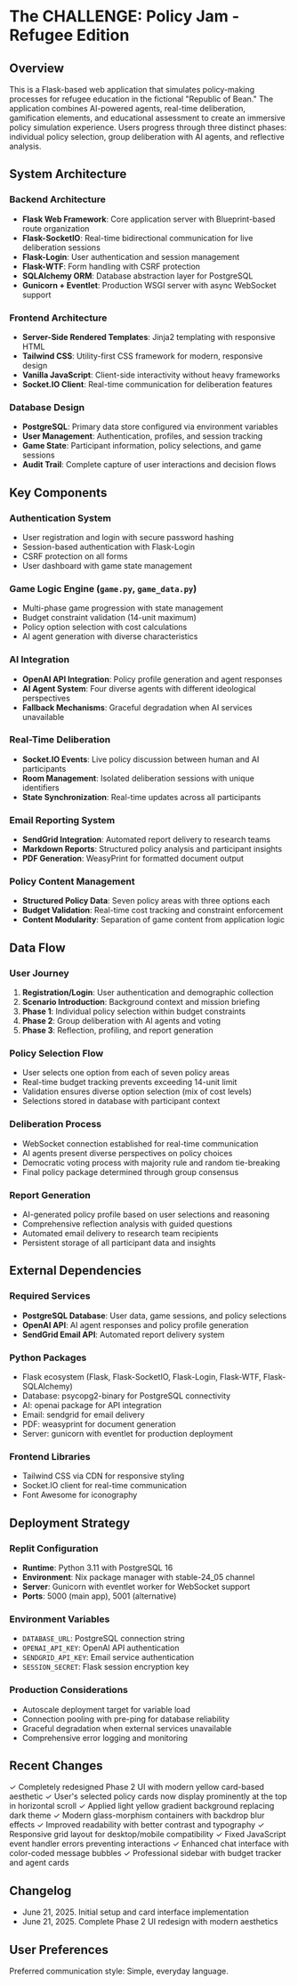 # The CHALLENGE: Policy Jam - Refugee Edition

## Overview

This is a Flask-based web application that simulates policy-making processes for refugee education in the fictional "Republic of Bean." The application combines AI-powered agents, real-time deliberation, gamification elements, and educational assessment to create an immersive policy simulation experience. Users progress through three distinct phases: individual policy selection, group deliberation with AI agents, and reflective analysis.

## System Architecture

### Backend Architecture
- **Flask Web Framework**: Core application server with Blueprint-based route organization
- **Flask-SocketIO**: Real-time bidirectional communication for live deliberation sessions
- **Flask-Login**: User authentication and session management
- **Flask-WTF**: Form handling with CSRF protection
- **SQLAlchemy ORM**: Database abstraction layer for PostgreSQL
- **Gunicorn + Eventlet**: Production WSGI server with async WebSocket support

### Frontend Architecture
- **Server-Side Rendered Templates**: Jinja2 templating with responsive HTML
- **Tailwind CSS**: Utility-first CSS framework for modern, responsive design
- **Vanilla JavaScript**: Client-side interactivity without heavy frameworks
- **Socket.IO Client**: Real-time communication for deliberation features

### Database Design
- **PostgreSQL**: Primary data store configured via environment variables
- **User Management**: Authentication, profiles, and session tracking
- **Game State**: Participant information, policy selections, and game sessions
- **Audit Trail**: Complete capture of user interactions and decision flows

## Key Components

### Authentication System
- User registration and login with secure password hashing
- Session-based authentication with Flask-Login
- CSRF protection on all forms
- User dashboard with game state management

### Game Logic Engine (`game.py`, `game_data.py`)
- Multi-phase game progression with state management
- Budget constraint validation (14-unit maximum)
- Policy option selection with cost calculations
- AI agent generation with diverse characteristics

### AI Integration
- **OpenAI API Integration**: Policy profile generation and agent responses
- **AI Agent System**: Four diverse agents with different ideological perspectives
- **Fallback Mechanisms**: Graceful degradation when AI services unavailable

### Real-Time Deliberation
- **Socket.IO Events**: Live policy discussion between human and AI participants
- **Room Management**: Isolated deliberation sessions with unique identifiers
- **State Synchronization**: Real-time updates across all participants

### Email Reporting System
- **SendGrid Integration**: Automated report delivery to research teams
- **Markdown Reports**: Structured policy analysis and participant insights
- **PDF Generation**: WeasyPrint for formatted document output

### Policy Content Management
- **Structured Policy Data**: Seven policy areas with three options each
- **Budget Validation**: Real-time cost tracking and constraint enforcement
- **Content Modularity**: Separation of game content from application logic

## Data Flow

### User Journey
1. **Registration/Login**: User authentication and demographic collection
2. **Scenario Introduction**: Background context and mission briefing
3. **Phase 1**: Individual policy selection within budget constraints
4. **Phase 2**: Group deliberation with AI agents and voting
5. **Phase 3**: Reflection, profiling, and report generation

### Policy Selection Flow
- User selects one option from each of seven policy areas
- Real-time budget tracking prevents exceeding 14-unit limit
- Validation ensures diverse option selection (mix of cost levels)
- Selections stored in database with participant context

### Deliberation Process
- WebSocket connection established for real-time communication
- AI agents present diverse perspectives on policy choices
- Democratic voting process with majority rule and random tie-breaking
- Final policy package determined through group consensus

### Report Generation
- AI-generated policy profile based on user selections and reasoning
- Comprehensive reflection analysis with guided questions
- Automated email delivery to research team recipients
- Persistent storage of all participant data and insights

## External Dependencies

### Required Services
- **PostgreSQL Database**: User data, game sessions, and policy selections
- **OpenAI API**: AI agent responses and policy profile generation
- **SendGrid Email API**: Automated report delivery system

### Python Packages
- Flask ecosystem (Flask, Flask-SocketIO, Flask-Login, Flask-WTF, Flask-SQLAlchemy)
- Database: psycopg2-binary for PostgreSQL connectivity
- AI: openai package for API integration
- Email: sendgrid for email delivery
- PDF: weasyprint for document generation
- Server: gunicorn with eventlet for production deployment

### Frontend Libraries
- Tailwind CSS via CDN for responsive styling
- Socket.IO client for real-time communication
- Font Awesome for iconography

## Deployment Strategy

### Replit Configuration
- **Runtime**: Python 3.11 with PostgreSQL 16
- **Environment**: Nix package manager with stable-24_05 channel
- **Server**: Gunicorn with eventlet worker for WebSocket support
- **Ports**: 5000 (main app), 5001 (alternative)

### Environment Variables
- `DATABASE_URL`: PostgreSQL connection string
- `OPENAI_API_KEY`: OpenAI API authentication
- `SENDGRID_API_KEY`: Email service authentication
- `SESSION_SECRET`: Flask session encryption key

### Production Considerations
- Autoscale deployment target for variable load
- Connection pooling with pre-ping for database reliability
- Graceful degradation when external services unavailable
- Comprehensive error logging and monitoring

## Recent Changes

✓ Completely redesigned Phase 2 UI with modern yellow card-based aesthetic
✓ User's selected policy cards now display prominently at the top in horizontal scroll
✓ Applied light yellow gradient background replacing dark theme
✓ Modern glass-morphism containers with backdrop blur effects
✓ Improved readability with better contrast and typography
✓ Responsive grid layout for desktop/mobile compatibility
✓ Fixed JavaScript event handler errors preventing interactions
✓ Enhanced chat interface with color-coded message bubbles
✓ Professional sidebar with budget tracker and agent cards

## Changelog
- June 21, 2025. Initial setup and card interface implementation
- June 21, 2025. Complete Phase 2 UI redesign with modern aesthetics

## User Preferences

Preferred communication style: Simple, everyday language.